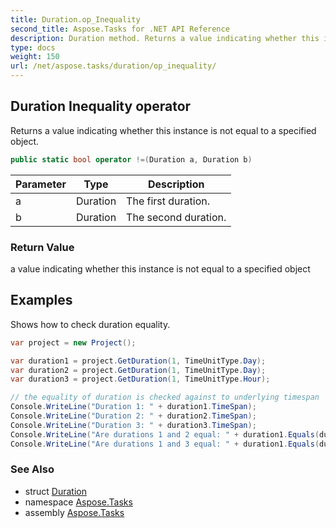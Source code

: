 ```yaml
---
title: Duration.op_Inequality
second_title: Aspose.Tasks for .NET API Reference
description: Duration method. Returns a value indicating whether this instance is not equal to a specified object
type: docs
weight: 150
url: /net/aspose.tasks/duration/op_inequality/
---
```

## Duration Inequality operator

Returns a value indicating whether this instance is not equal to a specified object.

```csharp
public static bool operator !=(Duration a, Duration b)
```

| Parameter | Type | Description |
| --- | --- | --- |
| a | Duration | The first duration. |
| b | Duration | The second duration. |

### Return Value

a value indicating whether this instance is not equal to a specified object

## Examples

Shows how to check duration equality.

```csharp
var project = new Project();

var duration1 = project.GetDuration(1, TimeUnitType.Day);
var duration2 = project.GetDuration(1, TimeUnitType.Day);
var duration3 = project.GetDuration(1, TimeUnitType.Hour);

// the equality of duration is checked against to underlying timespan
Console.WriteLine("Duration 1: " + duration1.TimeSpan);
Console.WriteLine("Duration 2: " + duration2.TimeSpan);
Console.WriteLine("Duration 3: " + duration3.TimeSpan);
Console.WriteLine("Are durations 1 and 2 equal: " + duration1.Equals(duration2));
Console.WriteLine("Are durations 1 and 3 equal: " + duration1.Equals(duration3));
```

### See Also

* struct [Duration](../)
* namespace [Aspose.Tasks](../../duration/)
* assembly [Aspose.Tasks](../../../)



